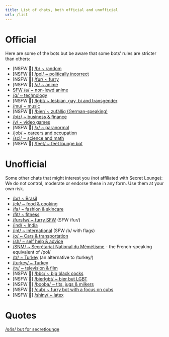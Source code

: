 ```yaml
---
title: List of chats, both official and unofficial
url: /list
---
```


Official
==========

Here are some of the bots but be aware that some bots’ rules are stricter than others:

- [NSFW 🔞] [/b/ ~ random](https://t.me/secretloungebot)
- [NSFW 🔞] [/pol/ ~ politically incorrect](https://t.me/politicsloungebot)
- [NSFW 🔞] [/fur/ ~ furry](https://t.me/furryloungebot)
- [NSFW 🔞] [/a/ ~ anime](https://t.me/animeloungebot)
- [SFW /a/ ~ non-lewd anime](http://t.me/aglenbot)
- [/g/ ~ technology](https://t.me/techloungebot)
- [NSFW 🔞] [/lgbt/ ~ lesbian, gay, bi and transgender](https://t.me/lgbtloungebot)
- [/mu/ ~ music](https://t.me/musicloungebot)
- [NSFW 🔞] [/bier/ ~ zufällig (German-speaking)](https://t.me/bierloungebot)
- [/biz/ ~ business & finance](https://t.me/bizloungebot)
- [/v/ ~ video games](https://t.me/videogamesloungebot)
- [NSFW 🔞] [/x/ ~ paranormal](https://t.me/paranormalloungebot)
- [/job/ ~ careers and occupation](https://t.me/jobsloungebot)
- [/sci/ ~ science and math](https://t.me/scimathloungebot)
- [NSFW 🔞] [/feet/ ~ feet lounge bot](https://t.me/feetlounge_bot)


Unofficial
=============

Some other chats that might interest you (not affiliated with Secret Lounge):
We do not control, moderate or endorse these in any form. Use them at your own risk.

- [/br/ ~ Brasil](https://t.me/brloungebot)
- [/ck/ ~ food & cooking](http://t.me/ckloungebot)
- [/fa/ ~ fashion & skincare](https://t.me/fashionloungebot)
- [/fit/ ~ fitness](https://t.me/fitloungebot)
- [/fursfw/ ~ furry SFW](https://t.me/sfwfurbot) (SFW /fur/)
- [/ind/ ~ India](https://t.me/indialoungebot)
- [/int/ ~ international](https://t.me/intloungebot) (SFW /b/ with flags)
- [/o/ ~ Cars & transportation](https://t.me/motorloungebot)
- [/sh/ ~ self help & advice](https://t.me/shloungebot)
- [/SNM/ ~  Secrétariat National du Mémétisme](https://t.me/Memetique_bot) - the French-speaking equivalent of /pol/
- [/tr/ ~ Turkey](https://t.me/tranonimbot) (an alternative to /turkey/)
- [/turkey/ ~ Turkey](https://t.me/ZurnaLoungeBot)
- [/tv/ ~ television & film](https://t.me/tvchatbot)
- [NSFW 🔞] [/bbc/ ~ big black cocks](https://t.me/bbcloungebot)
- [NSFW 🔞] [/bierlgbt/ ~ bier but LGBT](https://t.me/schwulbierbot)
- [NSFW 🔞] [/booba/ ~ tits, jugs & milkers](https://t.me/boobaloungebot)
- [NSFW 🔞] [/cub/ ~ furry bot with a focus on cubs](https://t.me/cubloungebot)
- [NSFW 🔞] [/shiny/ ~ latex](http://t.me/shinyclothesbot)

Quotes
========

[/s4s/ but for secretlounge](https://t.me/slquotes)

